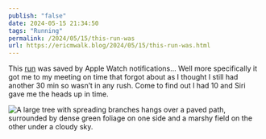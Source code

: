 ```yaml
---
publish: "false"
date: 2024-05-15 21:34:50
tags: "Running"
permalink: /2024/05/15/this-run-was
url: https://ericmwalk.blog/2024/05/15/this-run-was.html
---
```


This [run](https://strava.com/activities/11418269667) was saved by Apple Watch notifications... Well more specifically it got me to my meeting on time that forgot about as I thought I still had another 30 min so wasn’t in any rush. Come to find out I had 10 and Siri gave me the heads up in time.

![A large tree with spreading branches hangs over a paved path, surrounded by dense green foliage on one side and a marshy field on the other under a cloudy sky.](https://ericmwalk.blog/uploads/2024/img-8988.jpeg)
